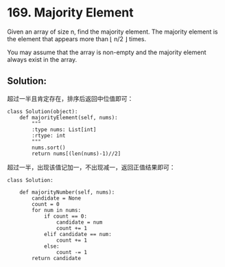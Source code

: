 # 169. Majority Element

Given an array of size n, find the majority element. The majority element is the element that appears more than ⌊ n/2 ⌋ times.

You may assume that the array is non-empty and the majority element always exist in the array.

## Solution:

超过一半且肯定存在，排序后返回中位值即可：

    class Solution(object):
        def majorityElement(self, nums):
            """
            :type nums: List[int]
            :rtype: int
            """
            nums.sort()
            return nums[(len(nums)-1)//2]
            
超过一半，出现该值记加一，不出现减一，返回正值结果即可：
    
    class Solution:
    
        def majorityNumber(self, nums):
            candidate = None
            count = 0
            for num in nums:
                if count == 0:
                    candidate = num
                    count += 1
                elif candidate == num:
                    count += 1
                else:
                    count -= 1
            return candidate